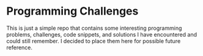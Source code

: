 # Programming Challenges

This is just a simple repo that contains some interesting programming problems, challenges, code snippets, and solutions
I have encountered and could still remember. I decided to place them here for possible future reference.